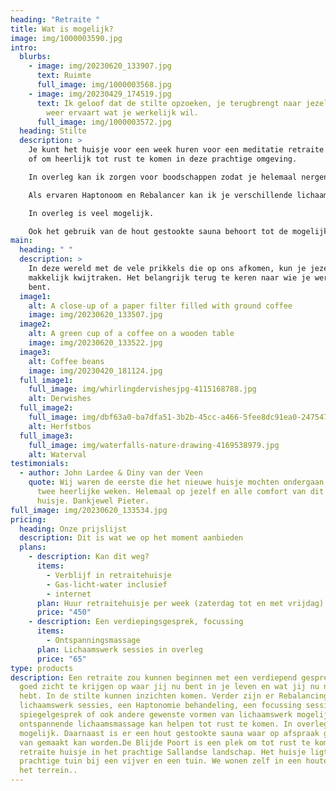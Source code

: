 ```yaml
---
heading: "Retraite "
title: Wat is mogelijk?
image: img/1000003590.jpg
intro:
  blurbs:
    - image: img/20230620_133907.jpg
      text: Ruimte
      full_image: img/1000003568.jpg
    - image: img/20230429_174519.jpg
      text: Ik geloof dat de stilte opzoeken, je terugbrengt naar jezelf waardoor je
        weer ervaart wat je werkelijk wil.
      full_image: img/1000003572.jpg
  heading: Stilte
  description: >
    Je kunt het huisje voor een week huren voor een meditatie retraite op jezelf
    of om heerlijk tot rust te komen in deze prachtige omgeving.

    In overleg kan ik zorgen voor boodschappen zodat je helemaal nergens heen hoeft.

    Als ervaren Haptonoom en Rebalancer kan ik je verschillende lichaamsgerichte sessies aanbieden (zie ook www.praktijkdepoort.nl).

    In overleg is veel mogelijk. 

    Ook het gebruik van de hout gestookte sauna behoort tot de mogelijkheden. 
main:
  heading: " "
  description: >
    In deze wereld met de vele prikkels die op ons afkomen, kun je jezelf
    makkelijk kwijtraken. Het belangrijk terug te keren naar wie je werkelijk
    bent. 
  image1:
    alt: A close-up of a paper filter filled with ground coffee
    image: img/20230620_133507.jpg
  image2:
    alt: A green cup of a coffee on a wooden table
    image: img/20230620_133522.jpg
  image3:
    alt: Coffee beans
    image: img/20230420_181124.jpg
  full_image1:
    full_image: img/whirlingdervishesjpg-4115168788.jpg
    alt: Derwishes
  full_image2:
    full_image: img/dbf63a0-ba7dfa51-3b2b-45cc-a466-5fee8dc91ea0-2475470640.jpg
    alt: Herfstbos
  full_image3:
    full_image: img/waterfalls-nature-drawing-4169538979.jpg
    alt: Waterval
testimonials:
  - author: John Lardee & Diny van der Veen
    quote: Wij waren de eerste die het nieuwe huisje mochten ondergaan. Het ware
      twee heerlijke weken. Helemaal op jezelf en alle comfort van dit retraite
      huisje. Dankjewel Pieter.
full_image: img/20230620_133534.jpg
pricing:
  heading: Onze prijslijst
  description: Dit is wat we op het moment aanbieden
  plans:
    - description: Kan dit weg?
      items:
        - Verblijf in retraitehuisje
        - Gas-licht-water inclusief
        - internet
      plan: Huur retraitehuisje per week (zaterdag tot en met vrijdag)
      price: "450"
    - description: Een verdiepingsgesprek, focussing
      items:
        - Ontspanningsmassage
      plan: Lichaamswerk sessies in overleg
      price: "65"
type: products
description: Een retraite zou kunnen beginnen met een verdiepend gesprek, om
  goed zicht te krijgen op waar jij nu bent in je leven en wat jij nu nodig
  hebt. In de stilte kunnen inzichten komen. Verder zijn er Rebalancing
  lichaamswerk sessies, een Haptonomie behandeling, een focussing sessie, en
  spiegelgesprek of ook andere gewenste vormen van lichaamswerk mogelijk. Een
  ontspannende lichaamsmassage kan helpen tot rust te komen. In overleg is veel
  mogelijk. Daarnaast is er een hout gestookte sauna waar op afspraak gebruik
  van gemaakt kan worden.De Blijde Poort is een plek om tot rust te komen in ons
  retraite huisje in het prachtige Sallandse landschap. Het huisje ligt in een
  prachtige tuin bij een vijver en een tuin. We wonen zelf in een houten huis op
  het terrein..
---
```

